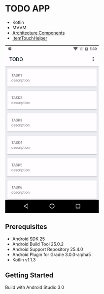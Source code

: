# TODO APP
* Kotlin
* MVVM
* [Architecture Components](https://developer.android.com/topic/libraries/architecture/viewmodel.html)
* [ItemTouchHelper](https://developer.android.com/reference/android/support/v7/widget/helper/ItemTouchHelper.SimpleCallback.html)   

![Snapshot](docs/snapshot.gif)

## Prerequisites
* Android SDK 25
* Android Build Tool 25.0.2
* Android Support Repository 25.4.0
* Android Plugin for Gradle 3.0.0-alpha5
* Kotlin v1.1.3

## Getting Started
Build with Android Studio 3.0
